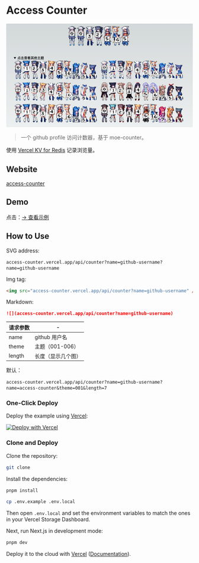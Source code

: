 # Access Counter

<p align="center">
  <a href="https://github.com/wangrongding" target="_blank" rel="noopener noreferrer">
    <img width="800" src="https://raw.githubusercontent.com/wangrongding/image-house/master/202305051430286.png" alt="access-counter">
  </a>
</p>

> 一个 github profile 访问计数器，基于 moe-counter。

使用 [Vercel KV for Redis](https://vercel.com/kv) 记录浏览量。

## Website

[access-counter](https://access-counter.vercel.app/)

## Demo

点击：[→ 查看示例](https://github.com/wangrongding)

## How to Use

SVG address:

```
access-counter.vercel.app/api/counter?name=github-username?name=github-username
```

Img tag:

```html
<img src="access-counter.vercel.app/api/counter?name=github-username" />
```

Markdown:

```markdown
![](access-counter.vercel.app/api/counter?name=github-username)
```

| 请求参数 | -                  |
| -------- | ------------------ |
| name     | github 用户名      |
| theme    | 主题（001-006）    |
| length   | 长度（显示几个图） |

默认：

```
access-counter.vercel.app/api/counter?name=github-username?name=access-counter&theme=001&length=7
```

### One-Click Deploy

Deploy the example using [Vercel](https://vercel.com?utm_source=github&utm_medium=readme&utm_campaign=vercel-examples):

[![Deploy with Vercel](https://vercel.com/button)](https://vercel.com/new/clone?repository-url=https%3A%2F%2Fgithub.com%2Fvercel%2Fexamples%2Ftree%2Fmain%2Fstorage%2Fkv-redis-starter&project-name=kv-redis-starter&repository-name=kv-redis-starter&demo-title=Vercel%20KV%20for%20Redis%20Next.js%20Starter&demo-description=Simple%20Next.js%20template%20that%20uses%20Vercel%20KV%20for%20Redis%20to%20track%20pageviews.&demo-url=https%3A%2F%2Fkv-redis-starter.vercel.app%2F&demo-image=https%3A%2F%2Fkv-redis-starter.vercel.app%2Fopengraph-image.png&stores=%5B%7B"type"%3A"kv"%7D%5D)

### Clone and Deploy

Clone the repository:

```bash
git clone
```

Install the dependencies:

```bash
pnpm install
```

```bash
cp .env.example .env.local
```

Then open `.env.local` and set the environment variables to match the ones in your Vercel Storage Dashboard.

Next, run Next.js in development mode:

```bash
pnpm dev
```

Deploy it to the cloud with [Vercel](https://vercel.com/new?utm_source=github&utm_medium=readme&utm_campaign=vercel-examples) ([Documentation](https://nextjs.org/docs/deployment)).

